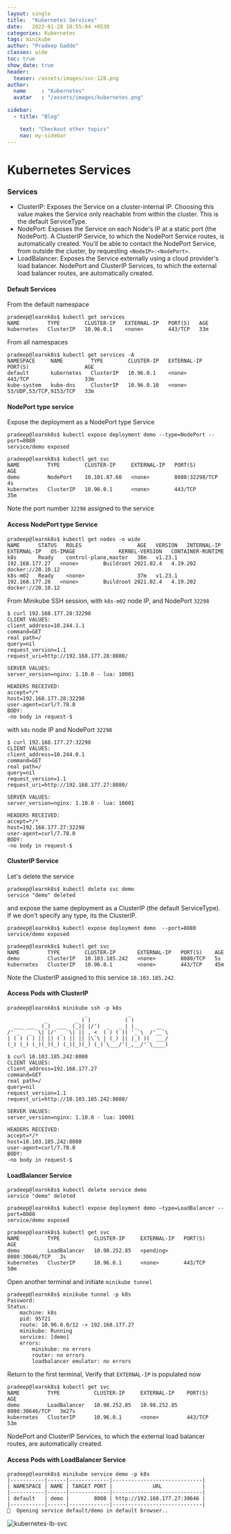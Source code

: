 ```yaml
---
layout: single
title:  "Kubernetes Services"
date:   2022-01-28 10:55:04 +0530
categories: Kubernetes
tags: minikube
author: "Pradeep Gadde"
classes: wide
toc: true
show_date: true
header:
  teaser: /assets/images/svc-128.png
author:
  name     : "Kubernetes"
  avatar   : "/assets/images/kubernetes.png"

sidebar:
  - title: "Blog"

    text: "Checkout other topics"
    nav: my-sidebar
---
```

# Kubernetes Services


### Services
- ClusterIP: Exposes the Service on a cluster-internal IP. Choosing this value makes the Service only reachable from within the cluster. This is the default ServiceType.
- NodePort: Exposes the Service on each Node's IP at a static port (the NodePort). A ClusterIP Service, to which the NodePort Service routes, is automatically created. You'll be able to contact the NodePort Service, from outside the cluster, by requesting `<NodeIP>:<NodePort>`. 
- LoadBalancer: Exposes the Service externally using a cloud provider's load balancer. NodePort and ClusterIP Services, to which the external load balancer routes, are automatically created.

####  Default Services
From the default namespace
```shell
pradeep@learnk8s$ kubectl get services
NAME         TYPE        CLUSTER-IP   EXTERNAL-IP   PORT(S)   AGE
kubernetes   ClusterIP   10.96.0.1    <none>        443/TCP   33m
```
From all namespaces
```shell
pradeep@learnk8s$ kubectl get services -A
NAMESPACE     NAME         TYPE        CLUSTER-IP   EXTERNAL-IP   PORT(S)                  AGE
default       kubernetes   ClusterIP   10.96.0.1    <none>        443/TCP                  33m
kube-system   kube-dns     ClusterIP   10.96.0.10   <none>        53/UDP,53/TCP,9153/TCP   33m
```

#### NodePort type service
Expose the deployment as a NodePort type Service
```shell
pradeep@learnk8s$ kubectl expose deployment demo --type=NodePort --port=8080
service/demo exposed
```
```shell
pradeep@learnk8s$ kubectl get svc
NAME         TYPE        CLUSTER-IP     EXTERNAL-IP   PORT(S)          AGE
demo         NodePort    10.101.87.60   <none>        8080:32298/TCP   4s
kubernetes   ClusterIP   10.96.0.1      <none>        443/TCP          35m
```
Note the port number `32298` assigned to the service

#### Access NodePort type Service
```shell
pradeep@learnk8s$ kubectl get nodes -o wide
NAME      STATUS   ROLES                  AGE   VERSION   INTERNAL-IP      EXTERNAL-IP   OS-IMAGE              KERNEL-VERSION   CONTAINER-RUNTIME
k8s       Ready    control-plane,master   38m   v1.23.1   192.168.177.27   <none>        Buildroot 2021.02.4   4.19.202         docker://20.10.12
k8s-m02   Ready    <none>                 37m   v1.23.1   192.168.177.28   <none>        Buildroot 2021.02.4   4.19.202         docker://20.10.12
```
From Minikube SSH session, with `k8s-m02` node IP, and NodePort `32298`
```shell
$ curl 192.168.177.28:32298
CLIENT VALUES:
client_address=10.244.1.1
command=GET
real path=/
query=nil
request_version=1.1
request_uri=http://192.168.177.28:8080/

SERVER VALUES:
server_version=nginx: 1.10.0 - lua: 10001

HEADERS RECEIVED:
accept=*/*
host=192.168.177.28:32298
user-agent=curl/7.78.0
BODY:
-no body in request-$
```
with `k8s` node IP and NodePort `32298`
```shell
$ curl 192.168.177.27:32298
CLIENT VALUES:
client_address=10.244.0.1
command=GET
real path=/
query=nil
request_version=1.1
request_uri=http://192.168.177.27:8080/

SERVER VALUES:
server_version=nginx: 1.10.0 - lua: 10001

HEADERS RECEIVED:
accept=*/*
host=192.168.177.27:32298
user-agent=curl/7.78.0
BODY:
-no body in request-$
```

#### ClusterIP Service
Let's delete the service
```shell
pradeep@learnk8s$ kubectl delete svc demo
service "demo" deleted
```
and expose the same deployment as a ClusterIP (the default ServiceType). If we don't specify any type, its the ClusterIP.

```shell
pradeep@learnk8s$ kubectl expose deployment demo  --port=8080
service/demo exposed
```

```shell
pradeep@learnk8s$ kubectl get svc
NAME         TYPE        CLUSTER-IP       EXTERNAL-IP   PORT(S)    AGE
demo         ClusterIP   10.103.185.242   <none>        8080/TCP   5s
kubernetes   ClusterIP   10.96.0.1        <none>        443/TCP    45m
```
Note the ClusterIP assigned to this service `10.103.185.242`.

#### Access Pods with ClusterIP
```shell
pradeep@learnk8s$ minikube ssh -p k8s
                         _             _
            _         _ ( )           ( )
  ___ ___  (_)  ___  (_)| |/')  _   _ | |_      __
/' _ ` _ `\| |/' _ `\| || , <  ( ) ( )| '_`\  /'__`\
| ( ) ( ) || || ( ) || || |\`\ | (_) || |_) )(  ___/
(_) (_) (_)(_)(_) (_)(_)(_) (_)`\___/'(_,__/'`\____)

$ curl 10.103.185.242:8080
CLIENT VALUES:
client_address=192.168.177.27
command=GET
real path=/
query=nil
request_version=1.1
request_uri=http://10.103.185.242:8080/

SERVER VALUES:
server_version=nginx: 1.10.0 - lua: 10001

HEADERS RECEIVED:
accept=*/*
host=10.103.185.242:8080
user-agent=curl/7.78.0
BODY:
-no body in request-$
```

#### LoadBalancer Service
```shell
pradeep@learnk8s$ kubectl delete service demo
service "demo" deleted
```
```shell
pradeep@learnk8s$ kubectl expose deployment demo –type=LoadBalancer --port=8080
service/demo exposed
```
```shell
pradeep@learnk8s$ kubectl get svc
NAME         TYPE           CLUSTER-IP     EXTERNAL-IP   PORT(S)          AGE
demo         LoadBalancer   10.98.252.85   <pending>     8080:30646/TCP   3s
kubernetes   ClusterIP      10.96.0.1      <none>        443/TCP          50m
```
Open another terminal and initiate `minikube tunnel`
```shell
pradeep@learnk8s$ minikube tunnel -p k8s
Password:
Status:
	machine: k8s
	pid: 95721
	route: 10.96.0.0/12 -> 192.168.177.27
	minikube: Running
	services: [demo]
    errors:
		minikube: no errors
		router: no errors
		loadbalancer emulator: no errors
```
Return to the first terminal, Verify that `EXTERNAL-IP` is populated now
```shell
pradeep@learnk8s$ kubectl get svc
NAME         TYPE           CLUSTER-IP     EXTERNAL-IP    PORT(S)          AGE
demo         LoadBalancer   10.98.252.85   10.98.252.85   8080:30646/TCP   3m27s
kubernetes   ClusterIP      10.96.0.1      <none>         443/TCP          53m
```
NodePort and ClusterIP Services, to which the external load balancer routes, are automatically created.

#### Access Pods with LoadBalancer Service
```shell
pradeep@learnk8s$ minikube service demo -p k8s
|-----------|------|-------------|-----------------------------|
| NAMESPACE | NAME | TARGET PORT |             URL             |
|-----------|------|-------------|-----------------------------|
| default   | demo |        8080 | http://192.168.177.27:30646 |
|-----------|------|-------------|-----------------------------|
🎉  Opening service default/demo in default browser..
```

![kubernetes-lb-svc](/assets/images/kubernetes-lb-svc.png) 

